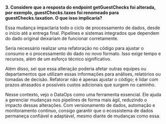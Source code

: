 **3. Considere que a resposta do endpoint getGuestChecks foi alterada, por exemplo, guestChecks.taxes foi renomeado para guestChecks.taxation. O que isso implicaria?**

Essa mudança impactaria todo o ciclo de processamento de dados, desde o início até a entrega final. Pipelines e sistemas integrados que dependem do dado original deixariam de funcionar corretamente.

Seria necessário realizar uma refatoração no código para ajustar o consumo e o processamento do dado no novo formato. Isso exige tempo e recursos, além de um esforço técnico significativo.

Além disso, sei que essa alteração poderia afetar outras equipes ou departamentos que utilizam essas informações para análises, relatórios ou tomadas de decisão. Refatorar não é apenas ajustar o código; é lidar com prazos atrasados e possíveis custos adicionais que surgem no caminho.

Nesse contexto, vejo o DataOps como uma ferramenta essencial. Ele ajuda a gerenciar mudanças nos pipelines de forma mais ágil, reduzindo o impacto dessas alterações. Com versionamento de dados, automação e monitoramento contínuo, consigo garantir que o ecossistema de dados permaneça confiável e adaptável, mesmo diante de mudanças como essa.
